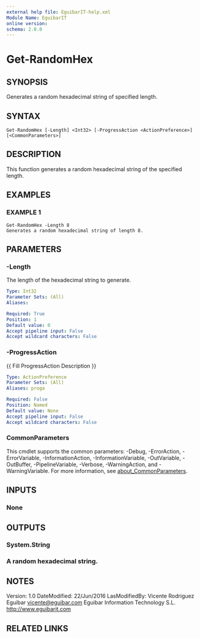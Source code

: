 ```yaml
---
external help file: EguibarIT-help.xml
Module Name: EguibarIT
online version:
schema: 2.0.0
---
```


# Get-RandomHex

## SYNOPSIS
Generates a random hexadecimal string of specified length.

## SYNTAX

```
Get-RandomHex [-Length] <Int32> [-ProgressAction <ActionPreference>] [<CommonParameters>]
```

## DESCRIPTION
This function generates a random hexadecimal string of the specified length.

## EXAMPLES

### EXAMPLE 1
```
Get-RandomHex -Length 8
Generates a random hexadecimal string of length 8.
```

## PARAMETERS

### -Length
The length of the hexadecimal string to generate.

```yaml
Type: Int32
Parameter Sets: (All)
Aliases:

Required: True
Position: 1
Default value: 0
Accept pipeline input: False
Accept wildcard characters: False
```

### -ProgressAction
{{ Fill ProgressAction Description }}

```yaml
Type: ActionPreference
Parameter Sets: (All)
Aliases: proga

Required: False
Position: Named
Default value: None
Accept pipeline input: False
Accept wildcard characters: False
```

### CommonParameters
This cmdlet supports the common parameters: -Debug, -ErrorAction, -ErrorVariable, -InformationAction, -InformationVariable, -OutVariable, -OutBuffer, -PipelineVariable, -Verbose, -WarningAction, and -WarningVariable. For more information, see [about_CommonParameters](http://go.microsoft.com/fwlink/?LinkID=113216).

## INPUTS

### None
## OUTPUTS

### System.String
### A random hexadecimal string.
## NOTES
Version:         1.0
    DateModified:    22/Jun/2016
    LasModifiedBy:   Vicente Rodriguez Eguibar
        vicente@eguibar.com
        Eguibar Information Technology S.L.
        http://www.eguibarit.com

## RELATED LINKS
